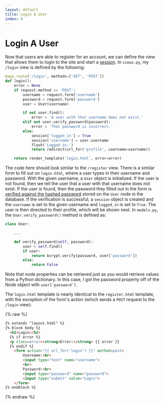 ```yaml
---
layout: default
title: Login A User
index: 6
---
```


# Login A User

Now that users are able to register for an account, we can define the view that allows them to login to the site and start a [session](http://flask.pocoo.org/docs/0.10/quickstart/#sessions). In `views.py`, my `/login` view is defined by the following:

```python
@app.route('/login', methods=['GET', 'POST'])
def login():
    error = None
    if request.method == 'POST':
        username = request.form['username']
        password = request.form['password']
        user = User(username)

        if not user.find():
            error = 'A user with that username does not exist.'
        elif not user.verify_password(password):
            error = 'That password is incorrect.'
        else:
            session['logged_in'] = True
            session['username'] = user.username
            flash('Logged in.')
            return redirect(url_for('profile', username=username))

    return render_template('login.html', error=error)
```

The code here should look similar to the `/register` view. There is a similar form to fill out on `login.html`, where a user types in their username and password. With the given username, a `User` object is initialized. If the user is not found, then we tell the user that a user with that username does not exist. If the user is found, then the password they filled out in the form is [verified against the hashed password](https://pythonhosted.org/passlib/lib/passlib.hash.bcrypt.html) stored on the `User` node in the database. If the verification is successful, a `session` object is created and the `username` is set to the given username and `logged_in` is set to `True`. The user is then directed to their profile, which will be shown next. In `models.py`, the `User.verify_password()` method is defined as:

```python
class User:

    ...

    def verify_password(self, password):
        user = self.find()
        if user:
            return bcrypt.verify(password, user['password'])
        else:
            return False
```

Note that node properties can be retrieved just as you would retrieve values from a Python dictionary. In this case, I got the password property off of the Node object with `user['password']`.

The `login.html` template is nearly identical to the `register.html` template, with the exception of the form's action (which sends a `POST` request to the `/login` view):

{% raw %}
```html
{% extends "layout.html" %}
{% block body %}
  <h2>Login</h2>
  {% if error %}
  <p class=error><strong>Error:</strong> {{ error }}
  {% endif %}
	<form action="{{ url_for('login') }}" method=post>
		Username:<br>
		<input type="text" name="username">
		<br>
		Password:<br>
		<input type="password" name="password">
		<input type="submit" value="Login">
	</form>
{% endblock %}
```
{% endraw %}